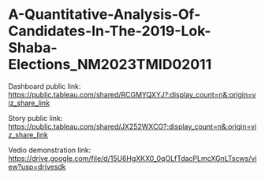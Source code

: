 # A-Quantitative-Analysis-Of-Candidates-In-The-2019-Lok-Shaba-Elections_NM2023TMID02011


Dashboard public link: https://public.tableau.com/shared/RCGMYQXYJ?:display_count=n&:origin=viz_share_link

Story public link: https://public.tableau.com/shared/JX252WXCG?:display_count=n&:origin=viz_share_link

Vedio demonstration link: https://drive.google.com/file/d/15U6HgXKX0_0qOLfTdacPLmcXGnLTscws/view?usp=drivesdk
